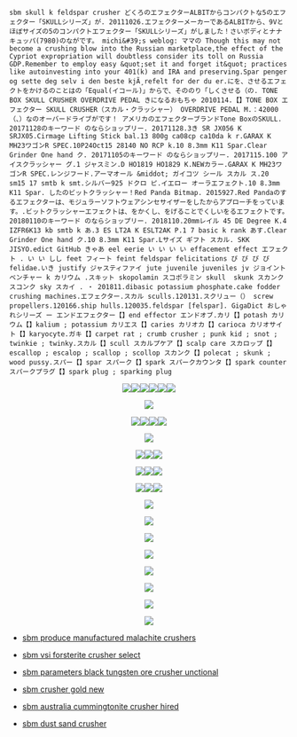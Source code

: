 
```
sbm skull k feldspar crusher どくろのエフェクターALBITからコンパクトな5のエフェクター「SKULLシリーズ」が. 20111026.エフェクターメーカーであるALBITから、9Vとほぼサイズの5のコンパクトエフェクター「SKULLシリーズ」がしました！さいボディとナナキュッパ(7980)のながです。 michi&#39;s weblog: ママの Though this may not become a crushing blow into the Russian marketplace,the effect of the Cypriot expropriation will doubtless consider its toll on Russia GDP.Remember to employ easy &quot;set it and forget it&quot; practices like autoinvesting into your 401(k) and IRA and preserving.Spar penger og sette deg selv i den beste kjÃ¸refelt for der du er.にを、させるエフェクトをかけるのことはの「Equal(イコール)」からで、そののり「しくさせる（の. TONE BOX SKULL CRUSHER OVERDRIVE PEDAL きになるおもちゃ 2010114.【】TONE BOX エフェクター SKULL CRUSHER（スカル・クラッシャー） OVERDRIVE PEDAL M.：42000（、）なのオーバードライブがです！ アメリカのエフェクターブランドTone BoxのSKULL. 20171128のキーワード のならショップリー. 20171128.3き SR JX056 K SRJX05.Cirmage Lifting Stick bal.13 800g ca08cp ca10da k r.GARAX K MH23ワゴンR SPEC.10P24Oct15 28140 NO RCP k.10 8.3mm K11 Spar.Clear Grinder One hand ク. 20171105のキーワード のならショップリー. 2017115.100 アイスクラッシャー グ.1 ジャスミン.D HO1819 HO1829 K.NEWカラー.GARAX K MH23ワゴンR SPEC.レンジフード.アーマオール &middot; ガイコツ シール スカル ス.20 sm15 17 smtb k smt.シルバー925 ドクロ ピ.イエロー オーラエフェクト.10 8.3mm K11 Spar. したのビットクラッシャー！Red Panda Bitmap. 2015927.Red Pandaのするエフェクターは、モジュラーソフトウェアシンセサイザーをしたからアプローチをっています。.ビットクラッシャーエフェクトは、をかくし、をげることでくしいをるエフェクトです。 20180110のキーワード のならショップリー. 2018110.20mmレイル 45 DE Degree K.4 IZFR6K13 kb smtb k あ.3 ES LT2A K ESLT2AK P.1 7 basic k rank あす.Clear Grinder One hand ク.10 8.3mm K11 Spar.Lサイズ ギフト スカル. SKK JISYO.edict GitHub きゃあ eel eerie い い い い effacement effect エフェクト . い い しし feet フィート feint feldspar felicitations び び び び felidae.いき justify ジャスティファイ jute juvenile juveniles jv ジョイントベンチャー k カリウム .スキット skopolamin スコポラミン skull  skunk スカンク スコンク sky スカイ . ・ 201811.dibasic potassium phosphate.cake fodder crushing machines.エフェクター.スカル sculls.120131.スクリュー（） screw propellers.120166.ship hulls.120035.feldspar [felspar]. GigaDict おしゃれシリーズ ー エンドエフェクター【】end effector エンドオブ.カリ【】potash カリウム【】kalium ; potassium カリエス【】caries カリオカ【】carioca カリオサイト【】karyocyte.ガキ【】carpet rat ; crumb crusher ; punk kid ; snot ; twinkie ; twinky.スカル【】scull スカルプケア【】scalp care スカロップ【】escallop ; escalop ; scallop ; scollop スカンク【】polecat ; skunk ; wood pussy.スパー【】spar スパーク【】spark スパークカウンタ【】spark counter スパークプラグ【】spark plug ; sparking plug 
```

<div align="center">
  
<a rel="nofollow" href="https://m.shibang-china.com?f=github&k=sbm+skull+k+feldspar+crusher+%E3%81%A9%E3%81%8F%E3%82%8D%E3%81%AE%E3%82%A8%E3%83%95%E3%82%A7%E3%82%AF%E3%82%BF%E3%83%BC"><img src="https://static.shibang-china.com/en/l.png"></a><img src="https://static.shibang-china.com/en/hw.png"><a rel="nofollow" href="https://m.shibang-china.com/product/?f=github&k=sbm+skull+k+feldspar+crusher+%E3%81%A9%E3%81%8F%E3%82%8D%E3%81%AE%E3%82%A8%E3%83%95%E3%82%A7%E3%82%AF%E3%82%BF%E3%83%BC"><img src="https://static.shibang-china.com/en/p.png"></a><a rel="nofollow" href="https://m.shibang-china.com/cases/?f=github&k=sbm+skull+k+feldspar+crusher+%E3%81%A9%E3%81%8F%E3%82%8D%E3%81%AE%E3%82%A8%E3%83%95%E3%82%A7%E3%82%AF%E3%82%BF%E3%83%BC"><img src="https://static.shibang-china.com/en/c.png"></a><a rel="nofollow" href="https://m.shibang-china.com/news/?f=github&k=sbm+skull+k+feldspar+crusher+%E3%81%A9%E3%81%8F%E3%82%8D%E3%81%AE%E3%82%A8%E3%83%95%E3%82%A7%E3%82%AF%E3%82%BF%E3%83%BC"><img src="https://static.shibang-china.com/en/n.png"></a><a rel="nofollow" href="https://m.shibang-china.com?f=github&k=sbm+skull+k+feldspar+crusher+%E3%81%A9%E3%81%8F%E3%82%8D%E3%81%AE%E3%82%A8%E3%83%95%E3%82%A7%E3%82%AF%E3%82%BF%E3%83%BC"><img src="https://static.shibang-china.com/en/m.png"></a>

<a rel="nofollow" href="https://m.shibang-china.com/product/?f=github&k=sbm+skull+k+feldspar+crusher+%E3%81%A9%E3%81%8F%E3%82%8D%E3%81%AE%E3%82%A8%E3%83%95%E3%82%A7%E3%82%AF%E3%82%BF%E3%83%BC"><img src="https://static.shibang-china.com/en/b.jpg"></a>
  
<a rel="nofollow" href="https://m.shibang-china.com/solution-aggregate.html?f=github&k=sbm+skull+k+feldspar+crusher+%E3%81%A9%E3%81%8F%E3%82%8D%E3%81%AE%E3%82%A8%E3%83%95%E3%82%A7%E3%82%AF%E3%82%BF%E3%83%BC"><img src="https://static.shibang-china.com/en/a.jpg"></a><a rel="nofollow" href="https://m.shibang-china.com/solution-mine.html?f=github&k=sbm+skull+k+feldspar+crusher+%E3%81%A9%E3%81%8F%E3%82%8D%E3%81%AE%E3%82%A8%E3%83%95%E3%82%A7%E3%82%AF%E3%82%BF%E3%83%BC"><img src="https://static.shibang-china.com/en/m.jpg"></a><a rel="nofollow" href="https://m.shibang-china.com/solution-mill.html?f=github&k=sbm+skull+k+feldspar+crusher+%E3%81%A9%E3%81%8F%E3%82%8D%E3%81%AE%E3%82%A8%E3%83%95%E3%82%A7%E3%82%AF%E3%82%BF%E3%83%BC"><img src="https://static.shibang-china.com/en/g.jpg"></a><a rel="nofollow" href="https://m.shibang-china.com/solution-epc.html?f=github&k=sbm+skull+k+feldspar+crusher+%E3%81%A9%E3%81%8F%E3%82%8D%E3%81%AE%E3%82%A8%E3%83%95%E3%82%A7%E3%82%AF%E3%82%BF%E3%83%BC"><img src="https://static.shibang-china.com/en/e.jpg"></a>

<a rel="nofollow" href="https://m.shibang-china.com/product/?f=github&k=sbm+skull+k+feldspar+crusher+%E3%81%A9%E3%81%8F%E3%82%8D%E3%81%AE%E3%82%A8%E3%83%95%E3%82%A7%E3%82%AF%E3%82%BF%E3%83%BC"><img src="https://static.shibang-china.com/en/a-p.png"></a>

<a rel="nofollow" href="https://m.shibang-china.com/product/crusher/c6x.html?f=github&k=sbm+skull+k+feldspar+crusher+%E3%81%A9%E3%81%8F%E3%82%8D%E3%81%AE%E3%82%A8%E3%83%95%E3%82%A7%E3%82%AF%E3%82%BF%E3%83%BC"><img src="https://static.shibang-china.com/en/j.jpg"></a><a rel="nofollow" href="https://m.shibang-china.com/product/crusher/ci5x.html?f=github&k=sbm+skull+k+feldspar+crusher+%E3%81%A9%E3%81%8F%E3%82%8D%E3%81%AE%E3%82%A8%E3%83%95%E3%82%A7%E3%82%AF%E3%82%BF%E3%83%BC"><img src="https://static.shibang-china.com/en/i.jpg"></a><a rel="nofollow" href="https://m.shibang-china.com/product/crusher/hst.html?f=github&k=sbm+skull+k+feldspar+crusher+%E3%81%A9%E3%81%8F%E3%82%8D%E3%81%AE%E3%82%A8%E3%83%95%E3%82%A7%E3%82%AF%E3%82%BF%E3%83%BC"><img src="https://static.shibang-china.com/en/c.jpg"></a>

<a rel="nofollow" href="https://m.shibang-china.com/product/mill/mtw.html?f=github&k=sbm+skull+k+feldspar+crusher+%E3%81%A9%E3%81%8F%E3%82%8D%E3%81%AE%E3%82%A8%E3%83%95%E3%82%A7%E3%82%AF%E3%82%BF%E3%83%BC"><img src="https://static.shibang-china.com/en/mtw.jpg"></a><a rel="nofollow" href="https://m.shibang-china.com/product/mill/scm.html?f=github&k=sbm+skull+k+feldspar+crusher+%E3%81%A9%E3%81%8F%E3%82%8D%E3%81%AE%E3%82%A8%E3%83%95%E3%82%A7%E3%82%AF%E3%82%BF%E3%83%BC"><img src="https://static.shibang-china.com/en/scm.jpg"></a><a rel="nofollow" href="https://m.shibang-china.com/product/mill/lm.html?f=github&k=sbm+skull+k+feldspar+crusher+%E3%81%A9%E3%81%8F%E3%82%8D%E3%81%AE%E3%82%A8%E3%83%95%E3%82%A7%E3%82%AF%E3%82%BF%E3%83%BC"><img src="https://static.shibang-china.com/en/lm.jpg"></a>

<a rel="nofollow" href="https://m.shibang-china.com/product/sand/vsi6x.html?f=github&k=sbm+skull+k+feldspar+crusher+%E3%81%A9%E3%81%8F%E3%82%8D%E3%81%AE%E3%82%A8%E3%83%95%E3%82%A7%E3%82%AF%E3%82%BF%E3%83%BC"><img src="https://static.shibang-china.com/en/6x.jpg"></a><a rel="nofollow" href="https://m.shibang-china.com/product/sand/vu.html?f=github&k=sbm+skull+k+feldspar+crusher+%E3%81%A9%E3%81%8F%E3%82%8D%E3%81%AE%E3%82%A8%E3%83%95%E3%82%A7%E3%82%AF%E3%82%BF%E3%83%BC"><img src="https://static.shibang-china.com/en/vu.jpg"></a><a rel="nofollow" href="https://m.shibang-china.com/product/mobile/klun.html?f=github&k=sbm+skull+k+feldspar+crusher+%E3%81%A9%E3%81%8F%E3%82%8D%E3%81%AE%E3%82%A8%E3%83%95%E3%82%A7%E3%82%AF%E3%82%BF%E3%83%BC"><img src="https://static.shibang-china.com/en/k.jpg"></a>

<a rel="nofollow" href="https://m.shibang-china.com/cases/?f=github&k=sbm+skull+k+feldspar+crusher+%E3%81%A9%E3%81%8F%E3%82%8D%E3%81%AE%E3%82%A8%E3%83%95%E3%82%A7%E3%82%AF%E3%82%BF%E3%83%BC"><img src="https://static.shibang-china.com/en/case.png"></a>

<a rel="nofollow" href="https://m.shibang-china.com/cases/aggregate/202.html?f=github&k=sbm+skull+k+feldspar+crusher+%E3%81%A9%E3%81%8F%E3%82%8D%E3%81%AE%E3%82%A8%E3%83%95%E3%82%A7%E3%82%AF%E3%82%BF%E3%83%BC"><img src="https://static.shibang-china.com/en/c-1.jpg"></a>

<a rel="nofollow" href="https://m.shibang-china.com/cases/aggregate/203.html?f=github&k=sbm+skull+k+feldspar+crusher+%E3%81%A9%E3%81%8F%E3%82%8D%E3%81%AE%E3%82%A8%E3%83%95%E3%82%A7%E3%82%AF%E3%82%BF%E3%83%BC"><img src="https://static.shibang-china.com/en/c-2.jpg"></a>

<a rel="nofollow" href="https://m.shibang-china.com/cases/mill/123.html?f=github&k=sbm+skull+k+feldspar+crusher+%E3%81%A9%E3%81%8F%E3%82%8D%E3%81%AE%E3%82%A8%E3%83%95%E3%82%A7%E3%82%AF%E3%82%BF%E3%83%BC"><img src="https://static.shibang-china.com/en/c-3.jpg"></a>

<a rel="nofollow" href="https://m.shibang-china.com/contact_us.html?f=github&k=sbm+skull+k+feldspar+crusher+%E3%81%A9%E3%81%8F%E3%82%8D%E3%81%AE%E3%82%A8%E3%83%95%E3%82%A7%E3%82%AF%E3%82%BF%E3%83%BC"><img src="https://static.shibang-china.com/en/contact.png"></a>

<a rel="nofollow" href="https://swt.shibang-china.com/?f=github&k=sbm+skull+k+feldspar+crusher+%E3%81%A9%E3%81%8F%E3%82%8D%E3%81%AE%E3%82%A8%E3%83%95%E3%82%A7%E3%82%AF%E3%82%BF%E3%83%BC"><img src="https://static.shibang-china.com/en/chat.png"></a>

<a rel="nofollow" href="https://whatsapp.shibangsoft.com/WhatsApp.php?f=github&k=sbm+skull+k+feldspar+crusher+%E3%81%A9%E3%81%8F%E3%82%8D%E3%81%AE%E3%82%A8%E3%83%95%E3%82%A7%E3%82%AF%E3%82%BF%E3%83%BC"><img src="https://static.shibang-china.com/en/whatsapp.png"></a>

<a rel="nofollow" href="https://m.shibang-china.com/?f=github&k=sbm+skull+k+feldspar+crusher+%E3%81%A9%E3%81%8F%E3%82%8D%E3%81%AE%E3%82%A8%E3%83%95%E3%82%A7%E3%82%AF%E3%82%BF%E3%83%BC"><img src="https://static.shibang-china.com/en/website.png"></a>

</div>


* [sbm produce manufactured malachite crushers](sbm%20produce%20manufactured%20malachite%20crushers.md)

* [sbm vsi forsterite crusher select](sbm%20vsi%20forsterite%20crusher%20select.md)

* [sbm parameters black tungsten ore crusher unctional](sbm%20parameters%20black%20tungsten%20ore%20crusher%20unctional.md)

* [sbm crusher gold new](sbm%20crusher%20gold%20new.md)

* [sbm australia cummingtonite crusher hired](sbm%20australia%20cummingtonite%20crusher%20hired.md)

* [sbm dust sand crusher](sbm%20dust%20sand%20crusher.md)